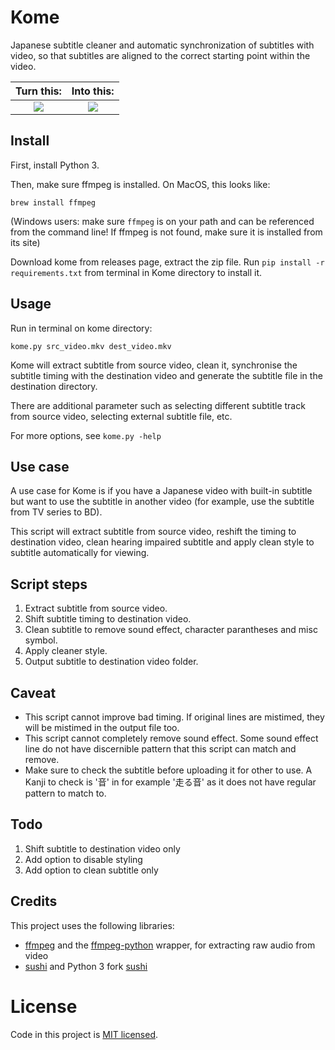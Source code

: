 Kome
=======

Japanese subtitle cleaner and automatic synchronization of subtitles with video, so that
subtitles are aligned to the correct starting point within the video.

Turn this:                       |  Into this:
:-------------------------------:|:-------------------------:
![](https://github.com/wanhuz/kome/assets/12682216/5384d6cd-9463-41a7-af21-2ca832021dd5)  |  ![](https://github.com/wanhuz/kome/assets/12682216/f78044dd-ab9b-4f75-9b66-f214cf856305) 


Install
-------
First, install Python 3.

Then, make sure ffmpeg is installed. On MacOS, this looks like:
~~~
brew install ffmpeg
~~~
(Windows users: make sure `ffmpeg` is on your path and can be referenced
from the command line! If ffmpeg is not found, make sure it is installed from its site)

Download kome from releases page, extract the zip file. Run `pip install -r requirements.txt` from terminal in Kome directory to install it.

Usage
-----
Run in terminal on kome directory:
~~~
kome.py src_video.mkv dest_video.mkv
~~~

Kome will extract subtitle from source video, clean it, synchronise the subtitle timing with the destination video and generate the  subtitle file in the destination directory.

There are additional parameter such as selecting different subtitle track from source video, selecting external subtitle file, etc. 

For more options, see `kome.py -help`

Use case
-----
A use case for Kome is if you have a Japanese video with built-in subtitle but want to use the subtitle in another video (for example, use the subtitle from TV series to BD). 

This script will extract subtitle from source video, reshift the timing to destination video, clean hearing impaired subtitle and apply clean style to subtitle automatically for viewing.

Script steps
-----
1. Extract subtitle from source video.
2. Shift subtitle timing to destination video.
3. Clean subtitle to remove sound effect, character parantheses and misc symbol.
4. Apply cleaner style.
5. Output subtitle to destination video folder.

Caveat
-----
- This script cannot improve bad timing. If original lines are mistimed, they will be mistimed in the output file too.
- This script cannot completely remove sound effect. Some sound effect line do not have discernible pattern that this script can match and remove.
- Make sure to check the subtitle before uploading it for other to use. A Kanji to check is '音' in for example '走る音' as it does not have regular pattern to match to.

Todo
-----
1. Shift subtitle to destination video only
2. Add option to disable styling
3. Add option to clean subtitle only

Credits
-------
This project uses the following libraries:
- [ffmpeg](https://www.ffmpeg.org/) and the [ffmpeg-python](https://github.com/kkroening/ffmpeg-python) wrapper, for extracting raw audio from video
- [sushi](https://github.com/tp7/Sushi) and Python 3 fork [sushi](https://github.com/FichteFoll/Sushi)

# License
Code in this project is [MIT licensed](https://opensource.org/licenses/MIT).
